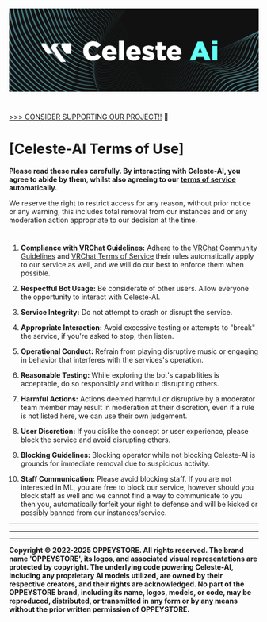 #
<img src="../informational/resources/logo2.png"/>

#
[>>> CONSIDER SUPPORTING OUR PROJECT!!](../informational/pages/support.md) 💖

# [Celeste-AI Terms of Use]
**Please read these rules carefully. By interacting with Celeste-AI, you agree to abide by them, whilst also agreeing to our [terms of service](../informational/TOS.md) automatically.**

We reserve the right to restrict access for any reason, without prior notice or any warning, this includes total removal from our instances and or any moderation action appropriate to our decision at the time.

#

1.  **Compliance with VRChat Guidelines:** Adhere to the [VRChat Community Guidelines](https://hello.vrchat.com/community-guidelines) and [VRChat Terms of Service](https://hello.vrchat.com/legal) their rules automatically apply to our service as well, and we will do our best to enforce them when possible.

2.  **Respectful Bot Usage:** Be considerate of other users. Allow everyone the opportunity to interact with Celeste-AI.

3.  **Service Integrity:** Do not attempt to crash or disrupt the service.

4.  **Appropriate Interaction:** Avoid excessive testing or attempts to "break" the service, if you're asked to stop, then listen.

5.  **Operational Conduct:** Refrain from playing disruptive music or engaging in behavior that interferes with the services's operation.

6.  **Reasonable Testing:** While exploring the bot's capabilities is acceptable, do so responsibly and without disrupting others.

7.  **Harmful Actions:** Actions deemed harmful or disruptive by a moderator team member may result in moderation at their discretion, even if a rule is not listed here, we can use their own judgement.

8.  **User Discretion:** If you dislike the concept or user experience, please block the service and avoid disrupting others.

9.  **Blocking Guidelines:** Blocking operator while not blocking Celeste-AI is grounds for immediate removal due to suspicious activity.

10. **Staff Communication:** Please avoid blocking staff. If you are not interested in ML, you are free to block our service, however should you block staff as well and we cannot find a way to communicate to you then you, automatically forfeit your right to defense and will be kicked or possibly banned from our instances/service.

---
---
---
**Copyright © 2022-2025 OPPEYSTORE. All rights reserved. The brand name 'OPPEYSTORE', its logos, and associated visual representations are protected by copyright. The underlying code powering Celeste-AI, including any proprietary AI models utilized, are owned by their respective creators, and their rights are acknowledged. No part of the OPPEYSTORE brand, including its name, logos, models, or code, may be reproduced, distributed, or transmitted in any form or by any means without the prior written permission of OPPEYSTORE.**
